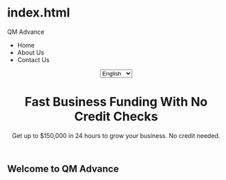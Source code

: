 # index.html <!DOCTYPE html>
<html lang="en">
<head>
<meta charset="UTF-8" />
<meta name="viewport" content="width=device-width, initial-scale=1" />
<title>QM Advance - Fast Business Funding</title>
<style>
:root {
--primary-blue: #1e3a8a;
--secondary-blue: #3b82f6;
--background-blue: #eff6ff;
--white: #ffffff;
--input-border: #cbd5e1;
--input-focus: #2563eb;
--text-color: #1e293b;
}

body {
font-family: 'Segoe UI', Tahoma, Geneva, Verdana, sans-serif;
margin: 0;
padding: 0;
background-color: var(--background-blue);
color: var(--text-color);
scroll-behavior: smooth;
}

nav {
position: fixed;
top: 0;
width: 100%;
background: var(--white);
box-shadow: 0 2px 8px rgba(0,0,0,0.1);
display: flex;
justify-content: space-between;
align-items: center;
padding: 0 20px;
height: 55px;
z-index: 1000;
}

nav .nav-left {
font-weight: 700;
font-size: 1.3rem;
color: var(--primary-blue);
cursor: default;
user-select: none;
}

nav ul {
list-style: none;
display: flex;
margin: 0;
padding: 0;
gap: 20px;
}

nav ul li {
cursor: pointer;
font-weight: 600;
color: var(--primary-blue);
transition: color 0.3s ease;
}

nav ul li:hover {
color: var(--secondary-blue);
}

header {
background: var(--primary-blue);
color: var(--white);
padding: 120px 20px 80px;
position: relative;
text-align: center;
box-shadow: 0 4px 10px rgba(0, 0, 0, 0.15);
border-bottom-left-radius: 40px;
border-bottom-right-radius: 40px;
}

#languageSelector {
position: absolute;
top: 20px;
right: 20px;
background: var(--white);
border-radius: 8px;
padding: 6px 10px;
font-size: 1rem;
color: var(--text-color);
border: 1.5px solid var(--input-border);
cursor: pointer;
transition: border-color 0.3s ease;
outline-offset: 2px;
-webkit-appearance: none;
-moz-appearance: none;
appearance: none;
font-family: inherit;
font-weight: 600;
box-shadow: 0 0 6px rgba(0,0,0,0.1);
z-index: 10;
}
#languageSelector:hover, #languageSelector:focus {
border-color: var(--secondary-blue);
box-shadow: 0 0 8px var(--secondary-blue);
outline: none;
}

.fade-text {
opacity: 1;
transition: opacity 0.8s ease-in-out;
}

.fade-text.fade-out {
opacity: 0;
}

header h1 {
margin: 0;
font-size: 2.8rem;
font-weight: 700;
line-height: 1.2;
max-width: 700px;
margin-left: auto;
margin-right: auto;
}

header p {
margin-top: 16px;
font-size: 1.25rem;
max-width: 600px;
margin-left: auto;
margin-right: auto;
font-weight: 500;
opacity: 0.85;
}

.container {
max-width: 550px;
margin: -60px auto 60px;
background: var(--white);
padding: 40px 35px 50px;
border-radius: 20px;
box-shadow: 0 12px 30px rgba(59, 130, 246, 0.3);
transition: box-shadow 0.3s ease;
}

.container:hover {
box-shadow: 0 20px 40px rgba(59, 130, 246, 0.5);
}

h2 {
color: var(--primary-blue);
font-weight: 700;
font-size: 1.8rem;
margin-bottom: 28px;
text-align: center;
}

/* Sections */
section {
max-width: 700px;
margin: 60px auto 80px;
background: var(--white);
padding: 40px 35px 50px;
border-radius: 20px;
box-shadow: 0 12px 30px rgba(59, 130, 246, 0.3);
color: var(--text-color);
line-height: 1.6;
}

#contact {
position: relative;
background: url('https://images.unsplash.com/photo-1504384308090-c894fdcc538d?auto=format&fit=crop&w=1200&q=80') no-repeat center center/cover;
color: white;
box-shadow: 0 12px 30px rgba(0, 0, 0, 0.5);
}
#contact::before {
content: "";
position: absolute;
inset: 0;
background: rgba(30, 58, 138, 0.75);
border-radius: 20px;
z-index: 0;
}
#contact > * {
position: relative;
z-index: 1;
}

/* Contact info */
#contact ul {
list-style: none;
padding: 0;
font-weight: 600;
font-size: 1.1rem;
max-width: 400px;
margin: 0 auto 30px;
}

#contact ul li {
margin-bottom: 10px;
line-height: 1.4;
}

/* About Us */
#about h2 {
margin-top: 0;
margin-bottom: 20px;
color: var(--primary-blue);
font-weight: 700;
font-size: 2rem;
}

/* Show/Hide Sections */
section {
display: none;
}
section.active {
display: block;
}

</style>
</head>
<body>
<nav>
<div class="nav-left">QM Advance</div>
<ul>
<li data-target="home">Home</li>
<li data-target="about">About Us</li>
<li data-target="contact">Contact Us</li>
</ul>
</nav>

<header>
<select id="languageSelector" aria-label="Select language">
<option value="en">English</option>
<option value="es">Español</option>
<option value="fr">Français</option>
<option value="zh">中文</option>
</select>
<h1 class="fade-text" data-en="Fast Business Funding With No Credit Checks" data-es="Financiamiento Rápido para Negocios Sin Verificación de Crédito" data-fr="Financement Rapide pour Entreprises Sans Vérification de Crédit" data-zh="无需信用检查的快速商业融资">Fast Business Funding With No Credit Checks</h1>
<p class="fade-text" data-en="Get up to $150,000 in 24 hours to grow your business. No credit needed." data-es="Obtenga hasta $150,000 en 24 horas para hacer crecer su negocio. No se necesita crédito." data-fr="Obtenez jusqu'à 150 000 $ en 24 heures pour développer votre entreprise. Aucun crédit requis." data-zh="24小时内获得高达$150,000的资金，助力您的业务增长。无需信用审核。">Get up to $150,000 in 24 hours to grow your business. No credit needed.</p>
</header>

<section id="home" class="active">
<div class="container">
<h2 class="fade-text" data-en="Welcome to QM Advance" data-es="Bienvenido a QM Advance" data-fr="Bienvenue chez QM Advance" data-zh="欢迎来到QM Advance">Welcome to QM Advance</h2>
<p class="fade-text" data-en="Your trusted partner for fast and reliable business funding for over 18 years." data-es="Su socio de confianza para financiamiento rápido y confiable para negocios por más de 18 años." data-fr="Votre partenaire de confiance pour un financement rapide et fiable des entreprises depuis plus

